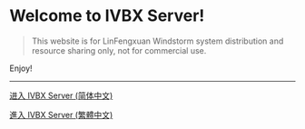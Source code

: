 # Welcome to IVBX Server! 

> This website is for LinFengxuan Windstorm system distribution and resource sharing only, not for commercial use.

Enjoy!

***

[进入 IVBX Server (简体中文)](/zh-cn)

[進入 IVBX Server (繁體中文)](/zh-tw)
